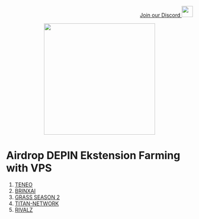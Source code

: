 <p style="font-size:14px" align="right">
<a href="https://discord.gg/UPSfxycf" target="_blank">Join our Discord <img src="</p>![45fc047a4d037ea0e090b341a46ff4e9](https://github.com/user-attachments/assets/72af2a30-7a59-4551-990e-a94c95e6a931)" width="30"/></a>



<p align="center">
  <img height="300" height="auto" src="https://user-images.githubusercontent.com/109174478/209359981-dc19b4bf-854d-4a2a-b803-2547a7fa43f2.jpg">
</p>


# Airdrop DEPIN Ekstension Farming with VPS
1. [TENEO](https://github.com/zamzasalim/depin/blob/main/teneo/README.md)
2. [BRINXAI](https://github.com/zamzasalim/brinxai/blob/main/README.md)
3. [GRASS SEASON 2](https://github.com/zamzasalim/depin/blob/main/grass/readme.md)
4. [TITAN-NETWORK](https://github.com/zamzasalim/depin/blob/main/titan-network/Readme.md)
5. [RIVALZ](https://github.com/zamzasalim/rivalz-node/blob/main/README.md)
